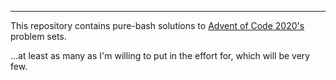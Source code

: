 ---

This repository contains pure-bash solutions to [Advent of Code 2020's](https://adventofcode.com/2020) problem sets.

...at least as many as I'm willing to put in the effort for, which will be very few.
